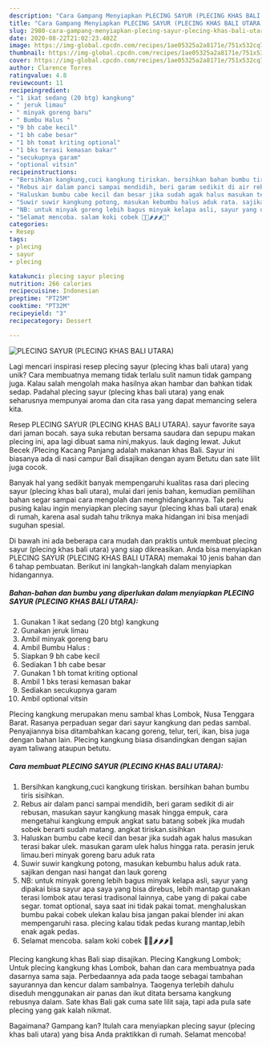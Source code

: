 ```yaml
---
description: "Cara Gampang Menyiapkan PLECING SAYUR (PLECING KHAS BALI UTARA) yang Lezat"
title: "Cara Gampang Menyiapkan PLECING SAYUR (PLECING KHAS BALI UTARA) yang Lezat"
slug: 2980-cara-gampang-menyiapkan-plecing-sayur-plecing-khas-bali-utara-yang-lezat
date: 2020-08-22T21:02:23.402Z
image: https://img-global.cpcdn.com/recipes/1ae05325a2a8171e/751x532cq70/plecing-sayur-plecing-khas-bali-utara-foto-resep-utama.jpg
thumbnail: https://img-global.cpcdn.com/recipes/1ae05325a2a8171e/751x532cq70/plecing-sayur-plecing-khas-bali-utara-foto-resep-utama.jpg
cover: https://img-global.cpcdn.com/recipes/1ae05325a2a8171e/751x532cq70/plecing-sayur-plecing-khas-bali-utara-foto-resep-utama.jpg
author: Clarence Torres
ratingvalue: 4.8
reviewcount: 11
recipeingredient:
- "1 ikat sedang (20 btg) kangkung"
- " jeruk limau"
- " minyak goreng baru"
- " Bumbu Halus "
- "9 bh cabe kecil"
- "1 bh cabe besar"
- "1 bh tomat kriting optional"
- "1 bks terasi kemasan bakar"
- "secukupnya garam"
- "optional vitsin"
recipeinstructions:
- "Bersihkan kangkung,cuci kangkung tiriskan. bersihkan bahan bumbu tiris sisihkan."
- "Rebus air dalam panci sampai mendidih, beri garam sedikit di air rebusan, masukan sayur kangkung masak hingga empuk, cara mengetahui kangkung empuk angkat satu batang sobek jika mudah sobek berarti sudah matang. angkat tiriskan.sisihkan"
- "Haluskan bumbu cabe kecil dan besar jika sudah agak halus masukan terasi bakar ulek. masukan garam ulek halus hingga rata. perasin jeruk limau.beri minyak goreng baru aduk rata"
- "Suwir suwir kangkung potong, masukan kebumbu halus aduk rata. sajikan dengan nasi hangat dan lauk goreng"
- "NB: untuk minyak goreng lebih bagus minyak kelapa asli, sayur yang dipakai bisa sayur apa saya yang bisa direbus, lebih mantap gunakan terasi lombok atau terasi tradisonal lainnya, cabe yang di pakai cabe segar. tomat optional, saya saat ini tidak pakai tomat. menghaluskan bumbu pakai cobek ulekan kalau bisa jangan pakai blender ini akan mempengaruhi rasa. plecing kalau tidak pedas kurang mantap,lebih enak agak pedas."
- "Selamat mencoba. salam koki cobek 👩‍🍳🌶🌶🌶🥗"
categories:
- Resep
tags:
- plecing
- sayur
- plecing

katakunci: plecing sayur plecing 
nutrition: 266 calories
recipecuisine: Indonesian
preptime: "PT25M"
cooktime: "PT32M"
recipeyield: "3"
recipecategory: Dessert

---
```



![PLECING SAYUR (PLECING KHAS BALI UTARA)](https://img-global.cpcdn.com/recipes/1ae05325a2a8171e/751x532cq70/plecing-sayur-plecing-khas-bali-utara-foto-resep-utama.jpg)

Lagi mencari inspirasi resep plecing sayur (plecing khas bali utara) yang unik? Cara membuatnya memang tidak terlalu sulit namun tidak gampang juga. Kalau salah mengolah maka hasilnya akan hambar dan bahkan tidak sedap. Padahal plecing sayur (plecing khas bali utara) yang enak seharusnya mempunyai aroma dan cita rasa yang dapat memancing selera kita.

Resep PLECING SAYUR (PLECING KHAS BALI UTARA). sayur favorite saya dari jaman bocah. saya suka rebutan bersama saudara dan sepupu makan plecing ini, apa lagi dibuat sama nini,makyus. lauk daging lewat. Jukut Becek /Plecing Kacang Panjang adalah makanan khas Bali. Sayur ini biasanya ada di nasi campur Bali disajikan dengan ayam Betutu dan sate lilit juga cocok.

Banyak hal yang sedikit banyak mempengaruhi kualitas rasa dari plecing sayur (plecing khas bali utara), mulai dari jenis bahan, kemudian pemilihan bahan segar sampai cara mengolah dan menghidangkannya. Tak perlu pusing kalau ingin menyiapkan plecing sayur (plecing khas bali utara) enak di rumah, karena asal sudah tahu triknya maka hidangan ini bisa menjadi suguhan spesial.


Di bawah ini ada beberapa cara mudah dan praktis untuk membuat plecing sayur (plecing khas bali utara) yang siap dikreasikan. Anda bisa menyiapkan PLECING SAYUR (PLECING KHAS BALI UTARA) memakai 10 jenis bahan dan 6 tahap pembuatan. Berikut ini langkah-langkah dalam menyiapkan hidangannya.

<!--inarticleads1-->

##### Bahan-bahan dan bumbu yang diperlukan dalam menyiapkan PLECING SAYUR (PLECING KHAS BALI UTARA):

1. Gunakan 1 ikat sedang (20 btg) kangkung
1. Gunakan  jeruk limau
1. Ambil  minyak goreng baru
1. Ambil  Bumbu Halus :
1. Siapkan 9 bh cabe kecil
1. Sediakan 1 bh cabe besar
1. Gunakan 1 bh tomat kriting optional
1. Ambil 1 bks terasi kemasan bakar
1. Sediakan secukupnya garam
1. Ambil optional vitsin


Plecing kangkung merupakan menu sambal khas Lombok, Nusa Tenggara Barat. Rasanya perpaduan segar dari sayur kangkung dan pedas sambal. Penyajiannya bisa ditambahkan kacang goreng, telur, teri, ikan, bisa juga dengan bahan lain. Plecing kangkung biasa disandingkan dengan sajian ayam taliwang ataupun betutu. 

<!--inarticleads2-->

##### Cara membuat PLECING SAYUR (PLECING KHAS BALI UTARA):

1. Bersihkan kangkung,cuci kangkung tiriskan. bersihkan bahan bumbu tiris sisihkan.
1. Rebus air dalam panci sampai mendidih, beri garam sedikit di air rebusan, masukan sayur kangkung masak hingga empuk, cara mengetahui kangkung empuk angkat satu batang sobek jika mudah sobek berarti sudah matang. angkat tiriskan.sisihkan
1. Haluskan bumbu cabe kecil dan besar jika sudah agak halus masukan terasi bakar ulek. masukan garam ulek halus hingga rata. perasin jeruk limau.beri minyak goreng baru aduk rata
1. Suwir suwir kangkung potong, masukan kebumbu halus aduk rata. sajikan dengan nasi hangat dan lauk goreng
1. NB: untuk minyak goreng lebih bagus minyak kelapa asli, sayur yang dipakai bisa sayur apa saya yang bisa direbus, lebih mantap gunakan terasi lombok atau terasi tradisonal lainnya, cabe yang di pakai cabe segar. tomat optional, saya saat ini tidak pakai tomat. menghaluskan bumbu pakai cobek ulekan kalau bisa jangan pakai blender ini akan mempengaruhi rasa. plecing kalau tidak pedas kurang mantap,lebih enak agak pedas.
1. Selamat mencoba. salam koki cobek 👩‍🍳🌶🌶🌶🥗


Plecing kangkung khas Bali siap disajikan. Plecing Kangkung Lombok; Untuk plecing kangkung khas Lombok, bahan dan cara membuatnya pada dasarnya sama saja. Perbedaannya ada pada taoge sebagai tambahan sayurannya dan kencur dalam sambalnya. Taogenya terlebih dahulu diseduh menggunakan air panas dan ikut ditata bersama kangkung rebusnya dalam. Sate khas Bali gak cuma sate lilit saja, tapi ada pula sate plecing yang gak kalah nikmat. 

Bagaimana? Gampang kan? Itulah cara menyiapkan plecing sayur (plecing khas bali utara) yang bisa Anda praktikkan di rumah. Selamat mencoba!
